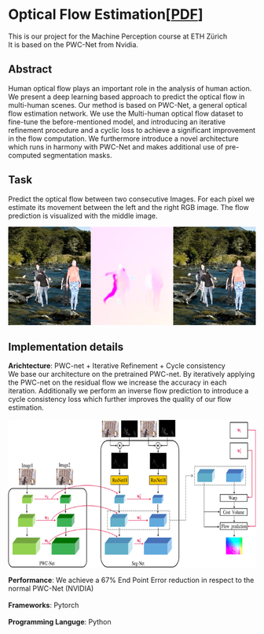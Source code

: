 # Optical Flow Estimation[[PDF](https://github.com/municola/optical-flow-estimation/blob/master/Report.pdf)]

This is our project for the Machine Perception course at ETH Zürich <br>
It is based on the PWC-Net from Nvidia.

## Abstract
Human optical flow plays an important role in the analysis of human action. We present a deep learning based approach to predict the optical flow in multi-human scenes. Our method is based on PWC-Net, a general optical flow estimation network. We use the Multi-human optical flow dataset to fine-tune the before-mentioned model, and introducing an iterative refinement procedure and a cyclic loss to achieve a significant improvement in the flow computation. We furthermore introduce a novel architecture which runs in harmony with PWC-Net and makes additional use of pre-computed segmentation masks.

## Task
Predict the optical flow between two consecutive Images.
For each pixel we estimate its movement between the left and the right RGB image. The flow prediction is visualized with the middle image.

<img src="images/pic1.png"
     style="height: 200px" />

## Implementation details
**Arichtecture**: 
PWC-net + Iterative Refinement + Cycle consistency <br>
We base our architecture on the pretrained PWC-net. By iteratively applying the PWC-net on the residual flow we increase the accuracy in each iteration. Additionally we perform an inverse flow prediction to introduce a cycle consistency loss which further improves the quality of our flow estimation. <br><br>
<img src="images/pic2.png"
     style="height: 300px" />

**Performance**: We achieve a 67% End Point Error reduction in respect to the normal PWC-Net (NVIDIA)<br><br>
**Frameworks**: Pytorch<br><br>
**Programming Languge**: Python


